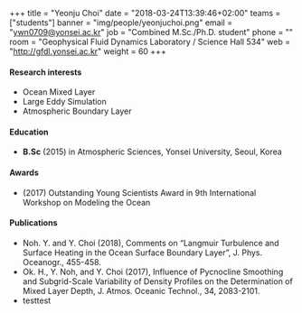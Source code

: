 +++
title = "Yeonju Choi"
date = "2018-03-24T13:39:46+02:00"
teams = ["students"]
banner = "img/people/yeonjuchoi.png"
email = "ywn0709@yonsei.ac.kr"
job = "Combined M.Sc./Ph.D. student"
phone = ""
room = "Geophysical Fluid Dynamics Laboratory / Science Hall 534"
web = "http://gfdl.yonsei.ac.kr"
weight = 60
+++

#### Research interests
+ Ocean Mixed Layer
+ Large Eddy Simulation
+ Atmospheric Boundary Layer

#### Education
+ **B.Sc** (2015) in Atmospheric Sciences, Yonsei University, Seoul, Korea

#### Awards
 + (2017) Outstanding Young Scientists Award in 9th International Workshop on Modeling the Ocean

#### Publications
+ Noh. Y. and Y. Choi (2018), Comments on “Langmuir Turbulence and Surface Heating in the Ocean Surface Boundary Layer”, J. Phys. Oceanogr., 455-458.
+ Ok. H., Y. Noh, and Y. Choi (2017), Influence of Pycnocline Smoothing and Subgrid-Scale Variability of Density Profiles on the Determination of Mixed Layer Depth, J. Atmos. Oceanic Technol., 34, 2083-2101.
+ testtest